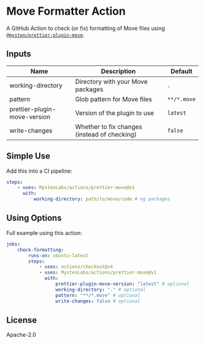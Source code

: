 # Move Formatter Action

A GitHub Action to check (or fix) formatting of Move files using [`@mysten/prettier-plugin-move`](https://www.npmjs.com/package/@mysten/prettier-plugin-move).

## Inputs

| Name                         | Description                                  | Default     |
| ---------------------------- | -------------------------------------------- | ----------- |
| working-directory            | Directory with your Move packages            | `.`         |
| pattern                      | Glob pattern for Move files                  | `**/*.move` |
| prettier-plugin-move-version | Version of the plugin to use                 | `latest`    |
| write-changes                | Whether to fix changes (instead of checking) | `false`     |

## Simple Use

Add this into a CI pipeline:

```yaml
steps:
    - uses: MystenLabs/actions/prettier-move@v1
      with:
          working-directory: path/to/move/code # eg packages
```

## Using Options

Full example using this action:

```yaml
jobs:
    check-formatting:
        runs-on: ubuntu-latest
        steps:
            - uses: actions/checkout@v4
            - uses: MystenLabs/actions/prettier-move@v1
              with:
                  prettier-plugin-move-version: "latest" # optional
                  working-directory: "." # optional
                  pattern: "**/*.move" # optional
                  write-changes: false # optional
```

## License

Apache-2.0

